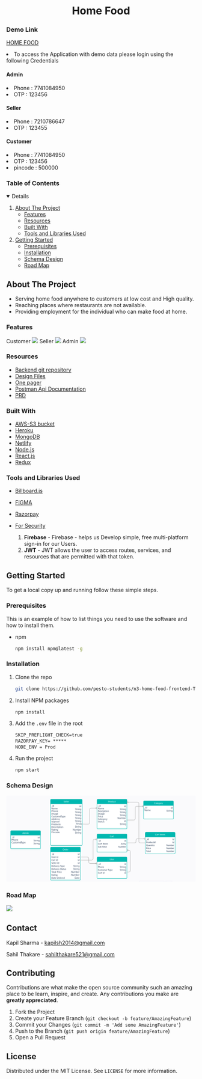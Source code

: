
<!-- PROJECT LOGO -->
<br />

  <h1 align="center">Home Food</h1>

### Demo Link

[HOME FOOD](https://friendly-albattani-a3dffd.netlify.app)
<li>To access the Application with demo data please login using the following Credentials</li>

#### Admin 
<li>Phone : 7741084950</li>
<li>OTP : 123456</li>

#### Seller 
<li>Phone : 7210786647 </li>
<li>OTP : 123455</li>

#### Customer 
<li>Phone : 7741084950</li>
<li>OTP : 123456</li>
<li>pincode : 500000</li>

<!-- TABLE OF CONTENTS -->

  <summary><h3 style="display: inline-block">Table of Contents</h3></summary>
<details open="open">
<ol>
    <li>
      <a href="#about-the-project">About The Project</a>
      <ul>
        <li><a href="#features">Features</a></li>
         <li><a href="#resources">Resources</a></li>
        <li><a href="#built-with">Built With</a></li>
        <li><a href="#tools-and-libraries-used">Tools and Libraries Used<a></li>
      </ul>
    </li>
    <li>
      <a href="#getting-started">Getting Started</a>
      <ul>
        <li><a href="#prerequisites">Prerequisites</a></li>
        <li><a href="#installation">Installation</a></li>
        <li><a href="#schema-design">Schema Design</a></li>
        <li><a href="#road-map">Road Map</a></li>
      </ul>
    </li>
   
  </ol>
</details>

<!-- ABOUT THE PROJECT -->

## About The Project

- Serving home food anywhere to customers at low cost and High quality.
- Reaching places where restaurants are not available.
- Providing employment for the individual who can make food at home.

### Features
  Customer
  <img src="https://github.com/pesto-students/n3-home-food-frontend-Theta/blob/feature/week4-pixel-perfection/public/customer.gif" />
  Seller 
  <img src="https://github.com/pesto-students/n3-home-food-frontend-Theta/blob/feature/week4-pixel-perfection/public/seller.gif" />
  Admin
  <img src="https://github.com/pesto-students/n3-home-food-frontend-Theta/blob/feature/week4-pixel-perfection/public/admin1.gif" />

 
### Resources
- [Backend git repository](https://github.com/pesto-students/n3-home-food-backend-Theta)
- [Design Files](https://drive.google.com/file/d/1ZsHUcppCgRSodUsBPYNnufJIXQVBMpSX/view?usp=sharing)
- [One pager](https://drive.google.com/file/d/1eKHTMmlTKy6Q_cXUgh01wLXiTrIquEv0/view?usp=sharing)
- [Postman Api Documentation](https://documenter.getpostman.com/view/16227165/Tzm5GbvK)
- [PRD](https://drive.google.com/file/d/1Vx6rk5sD8S4teRjC3GvpJQ161Ww8kAkv/view?usp=sharing)
  
### Built With

- [AWS-S3 bucket](https://aws.amazon.com/s3/)
- [Heroku](https://www.heroku.com)
- [MongoDB](https://www.mongodb.com/cloud/atlas)
- [Netlify](https://www.netlify.com)
- [Node.js](https://nodejs.org/en/)
- [React.js](https://reactjs.org/)
- [Redux](https://redux.js.org/)


### Tools and Libraries Used

- [Billboard.js](https://naver.github.io/billboard.js/)
- [FIGMA](https://www.figma.com)
- [Razorpay](https://razorpay.com/)
- [For Security]()
  
  1. <b>Firebase</b> - Firebase - helps us Develop simple, free multi-platform sign-in for our Users.
  2. <b>JWT</b> - JWT allows the user to access routes, services, and resources that are permitted with that token.

<!-- GETTING STARTED -->

## Getting Started

To get a local copy up and running follow these simple steps.

### Prerequisites

This is an example of how to list things you need to use the software and how to install them.

- npm
  ```sh
  npm install npm@latest -g
  ```

### Installation

1. Clone the repo
   ```sh
   git clone https://github.com/pesto-students/n3-home-food-frontend-Theta.git
   ```
2. Install NPM packages

   ```sh
   npm install
   ```

3. Add the `.env` file in the root
   ```
   SKIP_PREFLIGHT_CHECK=true
   RAZORPAY_KEY= *****
   NODE_ENV = Prod
   ```
4. Run the project
   ```sh
   npm start
   ```

<!-- USAGE EXAMPLES -->




  
### Schema Design

<img src="https://github.com/pesto-students/n3-home-food-frontend-Theta/blob/master/public/database%20architecture.png" >
  
### Road Map  
<img src="https://github.com/pesto-students/n3-home-food-frontend-Theta/blob/release/week4/public/roadmap.png" >


<!-- CONTACT -->

## Contact

Kapil Sharma - kapilsh2014@gmail.com

Sahil Thakare - sahilthakare521@gmail.com
  
  <!-- CONTRIBUTING -->
## Contributing

Contributions are what make the open source community such an amazing place to be learn, inspire, and create. Any contributions you make are **greatly appreciated**.

1. Fork the Project
2. Create your Feature Branch (`git checkout -b feature/AmazingFeature`)
3. Commit your Changes (`git commit -m 'Add some AmazingFeature'`)
4. Push to the Branch (`git push origin feature/AmazingFeature`)
5. Open a Pull Request

  
<!-- LICENSE -->
## License

Distributed under the MIT License. See `LICENSE` for more information.
  
